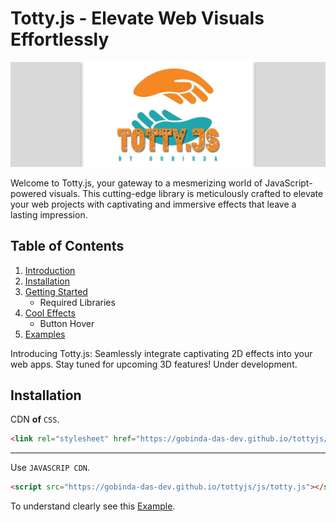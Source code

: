 # Totty.js - Elevate Web Visuals Effortlessly

![Shery.js Logo](https://raw.githubusercontent.com/gobinda-das-dev/tottyjs-media/main/images/totty%20js%20banner.jpg)

Welcome to Totty.js, your gateway to a mesmerizing world of JavaScript-powered visuals. This cutting-edge library is meticulously crafted to elevate your web projects with captivating and immersive effects that leave a lasting impression.

## Table of Contents

1. [Introduction](#introduction)
2. [Installation](#installation)
3. [Getting Started](#getting-started)
   - Required Libraries
4. [Cool Effects](#cool-effects)
   - Button Hover
5. [Examples](#examples)

Introducing Totty.js: Seamlessly integrate captivating 2D effects into your web apps. Stay tuned for upcoming 3D features! Under development.

## Installation

CDN  **of** `CSS`.

```html
<link rel="stylesheet" href="https://gobinda-das-dev.github.io/tottyjs/css/totty.css">
```


---

Use `JAVASCRIP CDN`.

```html
<script src="https://gobinda-das-dev.github.io/tottyjs/js/totty.js"></script>
```


To understand clearly see this [Example](/examples/nodeExample/).
